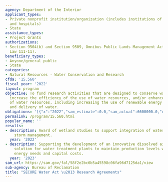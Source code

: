 ```yaml
---
agency: Department of the Interior
applicant_types:
- Private nonprofit institution/organization (includes institutions of higher education
  and hospitals)
- State
assistance_types:
- Project Grants
authorizations:
- Section 9504(b) and Section 9509, Omnibus Public Lands Management Act of 2009, (Public
  Law 111-11).
beneficiary_types:
- Anyone/general public
- State
categories:
- Natural Resources - Water Conservation and Research
cfda: '15.560'
fiscal_year: '2022'
layout: program
objective: To fund research activities that are designed to conserve water resources,
  increase the efficiency of the use of water resources, and/or enhance the management
  of water resources, including increasing the use of renewable energy in the management
  and delivery of water.
obligations: '[{"x":"2022","sam_estimate":0.0,"sam_actual":6600000.0,"usa_spending_actual":6643525.85},{"x":"2023","sam_estimate":8500000.0,"sam_actual":0.0,"usa_spending_actual":9314822.63},{"x":"2024","sam_estimate":7000000.0,"sam_actual":0.0,"usa_spending_actual":0.0}]'
permalink: /program/15.560.html
popular_name: ''
results:
- description: Award of wetland studies to support integration of water reuse and
    storm management.
  year: '2022'
- description: Supporting the development of an innovative dissolved air flotation
    solution for water treatment plants to maintain production levels while reducing
    energy needs and capital costs.
  year: '2023'
sam_url: https://sam.gov/fal/58f2e2bc6b5a45598c06fa96d7125da1/view
sub-agency: Bureau of Reclamation
title: "SECURE Water Act \u2013 Research Agreements"
---
```

